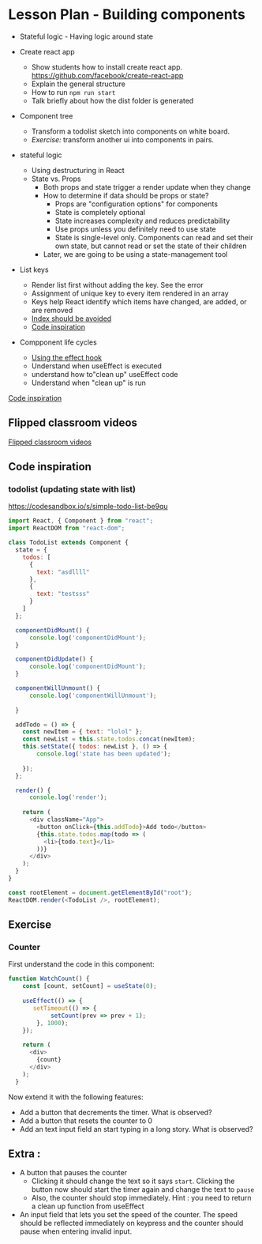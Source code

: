 # Lesson Plan - Building components
- Stateful logic - Having logic around state

- Create react app
  - Show students how to install create react app. https://github.com/facebook/create-react-app
  - Explain the general structure
  - How to run `npm run start`
  - Talk briefly about how the dist folder is generated

- Component tree
  - Transform a todolist sketch into components on white board. 
  - *Exercise:* transform another ui into components in pairs.
- stateful logic
  - Using destructuring in React
  - State vs. Props
      - Both props and state trigger a render update when they change
      - How to determine if data should be props or state?
        - Props are "configuration options" for components
        - State is completely optional
        - State increases complexity and reduces predictability
        - Use props unless you definitely need to use state
        - State is single-level only. Components can read and set their own state, but cannot read or set the state of their children
      - Later, we are going to be using a state-management tool
- List keys
  - Render list first without adding the key. See the error
  - Assignment of unique key to every item rendered in an array
  - Keys help React identify which items have changed, are added, or are removed
  - [Index should be avoided](https://medium.com/@robinpokorny/index-as-a-key-is-an-anti-pattern-e0349aece318)
  - [Code inspiration](#todolist-updating-state-with-list)
- Compponent life cycles
  - [Using the effect hook](https://reactjs.org/docs/hooks-effect.html)
  - Understand when useEffect is executed
  - understand how to"clean up" useEffect code
  - Understand when "clean up" is run

[Code inspiration](#counter)

## Flipped classroom videos

[Flipped classroom videos](https://github.com/HackYourFuture-CPH/React/blob/master/week2/preparation.md#flipped-classroom-videos)

## Code inspiration

### todolist (updating state with list)
https://codesandbox.io/s/simple-todo-list-be9qu

```js
import React, { Component } from "react";
import ReactDOM from "react-dom";

class TodoList extends Component {
  state = {
    todos: [
      {
        text: "asdllll"
      },
      {
        text: "testsss"
      }
    ]
  };

  componentDidMount() {
      console.log('componentDidMount');
  }

  componentDidUpdate() {
      console.log('componentDidMount');   
  }

  componentWillUnmount() {
      console.log('componentWillUnmount');
      
  }

  addTodo = () => {
    const newItem = { text: "lolol" };
    const newList = this.state.todos.concat(newItem);
    this.setState({ todos: newList }, () => {
        console.log('state has been updated');
        
    });
  };

  render() {
      console.log('render');
      
    return (
      <div className="App">
        <button onClick={this.addTodo}>Add todo</button>
        {this.state.todos.map(todo => (
          <li>{todo.text}</li>
        ))}
      </div>
    );
  }
}

const rootElement = document.getElementById("root");
ReactDOM.render(<TodoList />, rootElement);

```

## Exercise


### Counter

First understand the code in this component:

```js
function WatchCount() {
    const [count, setCount] = useState(0);
  
    useEffect(() => {
       setTimeout(() => {
            setCount(prev => prev + 1);
        }, 1000);
    });
  
    return (
      <div>
        {count}
      </div>
    );
  }

```

Now extend it with the following features:
- Add a button that decrements the timer. What is observed?
- Add a button that resets the counter to 0
- Add an text input field an start typing in a long story. What is observed?

## Extra : 
- A button that pauses the counter
  - Clicking it should change the text so it says `start`. Clicking the button now should start the timer again and change the text to `pause`
  - Also, the counter should stop immediately. Hint : you need to return a clean up function from useEffect
- An input field that lets you set the speed of the counter. The speed should be reflected immediately on keypress and the counter should pause when entering invalid input.
